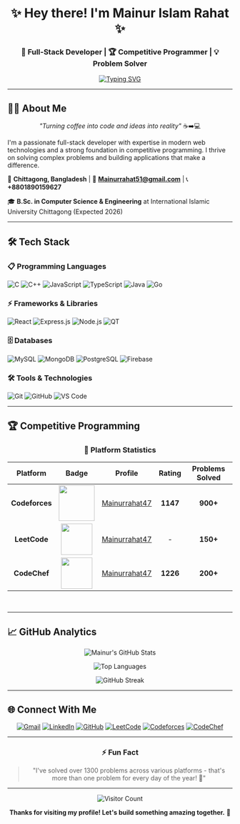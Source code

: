 <h1 align="center">✨ Hey there! I'm Mainur Islam Rahat ✨</h1>
<h3 align="center">🚀 Full-Stack Developer | 🏆 Competitive Programmer | 💡 Problem Solver</h3>

<p align="center">
  <a href="https://git.io/typing-svg">
    <img src="https://readme-typing-svg.demolab.com?font=Fira+Code&weight=600&size=24&duration=3500&pause=1000&color=2E87F7&center=true&vCenter=true&width=500&lines=React+Enthusiast;Code+Artisan;Continuous+Learner;Full+Stack+Developer" alt="Typing SVG" />
  </a>
</p>

---

## 👨‍💻 About Me

<p align="center">
  <i>"Turning coffee into code and ideas into reality"</i> ☕➡️💻
</p>

I'm a passionate full-stack developer with expertise in modern web technologies and a strong foundation in competitive programming. I thrive on solving complex problems and building applications that make a difference.

📍 **Chittagong, Bangladesh** | 📧 **Mainurrahat51@gmail.com** | 📞 **+8801890159627**

🎓 **B.Sc. in Computer Science & Engineering** at International Islamic University Chittagong (Expected 2026)

---

## 🛠️ Tech Stack

### 📋 Programming Languages
![C](https://img.shields.io/badge/C-A8B9CC?style=for-the-badge&logo=c&logoColor=white)
![C++](https://img.shields.io/badge/C++-00599C?style=for-the-badge&logo=c%2B%2B&logoColor=white)
![JavaScript](https://img.shields.io/badge/JavaScript-F7DF1E?style=for-the-badge&logo=javascript&logoColor=black)
![TypeScript](https://img.shields.io/badge/TypeScript-007ACC?style=for-the-badge&logo=typescript&logoColor=white)
![Java](https://img.shields.io/badge/Java-ED8B00?style=for-the-badge&logo=openjdk&logoColor=white)
![Go](https://img.shields.io/badge/Go-00ADD8?style=for-the-badge&logo=go&logoColor=white)

### ⚡ Frameworks & Libraries
![React](https://img.shields.io/badge/React-61DAFB?style=for-the-badge&logo=react&logoColor=white)
![Express.js](https://img.shields.io/badge/Express.js-000000?style=for-the-badge&logo=express&logoColor=white)
![Node.js](https://img.shields.io/badge/Node.js-339933?style=for-the-badge&logo=nodedotjs&logoColor=white)
![QT](https://img.shields.io/badge/QT-41CD52?style=for-the-badge&logo=qt&logoColor=white)

### 🗄️ Databases
![MySQL](https://img.shields.io/badge/MySQL-4479A1?style=for-the-badge&logo=mysql&logoColor=white)
![MongoDB](https://img.shields.io/badge/MongoDB-47A248?style=for-the-badge&logo=mongodb&logoColor=white)
![PostgreSQL](https://img.shields.io/badge/PostgreSQL-4169E1?style=for-the-badge&logo=postgresql&logoColor=white)
![Firebase](https://img.shields.io/badge/Firebase-FFCA28?style=for-the-badge&logo=firebase&logoColor=black)

### 🛠️ Tools & Technologies
![Git](https://img.shields.io/badge/Git-F05032?style=for-the-badge&logo=git&logoColor=white)
![GitHub](https://img.shields.io/badge/GitHub-181717?style=for-the-badge&logo=github&logoColor=white)
![VS Code](https://img.shields.io/badge/VS_Code-007ACC?style=for-the-badge&logo=visual-studio-code&logoColor=white)

---

## 🏆 Competitive Programming

<div align="center">

### 🎯 Platform Statistics

| Platform | Badge | Profile | Rating | Problems Solved |
|:---:|:---:|:---:|:---:|:---:|
| **Codeforces** | <img src="https://img.shields.io/badge/Codeforces-445f9d?style=flat-square&logo=Codeforces&logoColor=white" width="80"> | [Mainurrahat47](https://codeforces.com/profile/mainurrahat47) | **1147** | **900+** |
| **LeetCode** | <img src="https://img.shields.io/badge/LeetCode-FFA116?style=flat-square&logo=LeetCode&logoColor=black" width="70"> | [Mainurrahat47](https://leetcode.com/mainurrahat47) | - | **150+** |
| **CodeChef** | <img src="https://img.shields.io/badge/CodeChef-5B4638?style=flat-square&logo=CodeChef&logoColor=white" width="70"> | [Mainurrahat47](https://www.codechef.com/users/mainurrahat47) | **1226** | **200+** |

</div>

<br>


---

## 📈 GitHub Analytics

<div align="center">

![Mainur's GitHub Stats](https://github-readme-stats.vercel.app/api?username=mainurrahat&show_icons=true&theme=radical&count_private=true&border_radius=15&include_all_commits=true)

![Top Languages](https://github-readme-stats.vercel.app/api/top-langs/?username=mainurrahat&layout=compact&theme=radical&border_radius=15&langs_count=8)

![GitHub Streak](https://github-readme-streak-stats.herokuapp.com/?user=mainurrahat&theme=radical&border_radius=15&fire=2E87F7)

</div>

---

## 🌐 Connect With Me

<div align="center">

[![Gmail](https://img.shields.io/badge/Gmail-D14836?style=for-the-badge&logo=gmail&logoColor=white)](mailto:Mainurrahat51@gmail.com)
[![LinkedIn](https://img.shields.io/badge/LinkedIn-0077B5?style=for-the-badge&logo=linkedin&logoColor=white)](https://linkedin.com/in/mainur-rahat-8159b8237)
[![GitHub](https://img.shields.io/badge/GitHub-181717?style=for-the-badge&logo=github&logoColor=white)](https://github.com/mainurrahat)
[![LeetCode](https://img.shields.io/badge/LeetCode-FFA116?style=for-the-badge&logo=LeetCode&logoColor=black)](https://leetcode.com/mainurrahat47)
[![Codeforces](https://img.shields.io/badge/Codeforces-445f9d?style=for-the-badge&logo=Codeforces&logoColor=white)](https://codeforces.com/profile/mainurrahat47)
[![CodeChef](https://img.shields.io/badge/CodeChef-5B4638?style=for-the-badge&logo=CodeChef&logoColor=white)](https://www.codechef.com/users/mainurrahat47)

</div>

---

<div align="center">

### ⚡ Fun Fact

> "I've solved over 1300 problems across various platforms - that's more than one problem for every day of the year! 🚀"

</div>

---

<div align="center">

![Visitor Count](https://komarev.com/ghpvc/?username=mainurrahat&style=flat-square&color=2E87F7)

**Thanks for visiting my profile! Let's build something amazing together.** 💫

</div>

